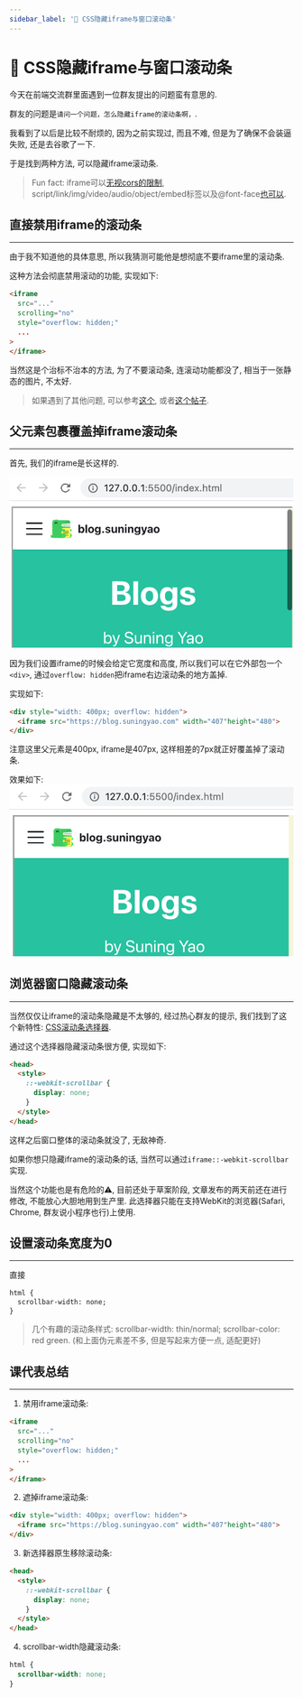 ```yaml
---
sidebar_label: '🥷 CSS隐藏iframe与窗口滚动条'
---
```

# 🥷 CSS隐藏iframe与窗口滚动条

今天在前端交流群里面遇到一位群友提出的问题蛮有意思的.

群友的问题是`请问一个问题，怎么隐藏iframe的滚动条啊，`.

我看到了以后是比较不耐烦的, 因为之前实现过, 而且不难, 但是为了确保不会装逼失败, 还是去谷歌了一下.

于是找到两种方法, 可以隐藏iframe滚动条.

> Fun fact: iframe可以[无视cors的限制](https://benohead.com/blog/2015/12/07/cross-document-communication-with-iframes/#Same_Origin_Policy), script/link/img/video/audio/object/embed标签以及@font-face[也可以](https://developer.mozilla.org/en-US/docs/Web/Security/Same-origin_policy).

## 直接禁用iframe的滚动条

---

由于我不知道他的具体意思, 所以我猜测可能他是想彻底不要iframe里的滚动条.

这种方法会彻底禁用滚动的功能, 实现如下:

```html
<iframe
  src="..."
  scrolling="no"
  style="overflow: hidden;"
  ...
>
</iframe>
```

当然这是个治标不治本的方法, 为了不要滚动条, 连滚动功能都没了, 相当于一张静态的图片, 不太好.

> 如果遇到了其他问题, 可以参考[这个](https://stackoverflow.com/questions/7398142/overflow-hidden-doesnt-work-on-chrome-with-iframes/7398202), 或者[这个帖子](https://stackoverflow.com/questions/10082155/remove-scrollbar-from-iframe).

## 父元素包裹覆盖掉iframe滚动条

---

首先, 我们的iframe是长这样的.

![1](/img/css-scrollbar/1.png)

因为我们设置iframe的时候会给定它宽度和高度, 所以我们可以在它外部包一个`<div>`, 通过`overflow: hidden`把iframe右边滚动条的地方盖掉.

实现如下:

```html
<div style="width: 400px; overflow: hidden">
  <iframe src="https://blog.suningyao.com" width="407"height="480">
</div>
```

注意这里父元素是400px, iframe是407px, 这样相差的7px就正好覆盖掉了滚动条.

效果如下:
![2](/img/css-scrollbar/2.png)

## 浏览器窗口隐藏滚动条

---

当然仅仅让iframe的滚动条隐藏是不太够的, 经过热心群友的提示, 我们找到了这个新特性: [CSS滚动条选择器](https://developer.mozilla.org/zh-CN/docs/Web/CSS/::-webkit-scrollbar).

通过这个选择器隐藏滚动条很方便, 实现如下:

```html
<head>
  <style>
    ::-webkit-scrollbar {
      display: none;
    }
  </style>
</head>
```

这样之后窗口整体的滚动条就没了, 无敌神奇.

如果你想只隐藏iframe的滚动条的话, 当然可以通过`iframe::-webkit-scrollbar`实现.

当然这个功能也是有危险的⚠️, 目前还处于草案阶段, 文章发布的两天前还在进行修改, 不能放心大胆地用到生产里. 此选择器只能在支持WebKit的浏览器(Safari, Chrome, 群友说小程序也行)上使用.

## 设置滚动条宽度为0

---

直接
```
html {
  scrollbar-width: none;
}
```

> 几个有趣的滚动条样式: scrollbar-width: thin/normal; scrollbar-color: red green. (和上面伪元素差不多, 但是写起来方便一点, 适配更好)

## 课代表总结

---

1. 禁用iframe滚动条:
```html
<iframe
  src="..."
  scrolling="no"
  style="overflow: hidden;"
  ...
>
</iframe>
```
2. 遮掉iframe滚动条:
```html
<div style="width: 400px; overflow: hidden">
  <iframe src="https://blog.suningyao.com" width="407"height="480">
</div>
```
3. 新选择器原生移除滚动条:
```html
<head>
  <style>
    ::-webkit-scrollbar {
      display: none;
    }
  </style>
</head>
```
4. scrollbar-width隐藏滚动条:
```css
html {
  scrollbar-width: none;
}
```
